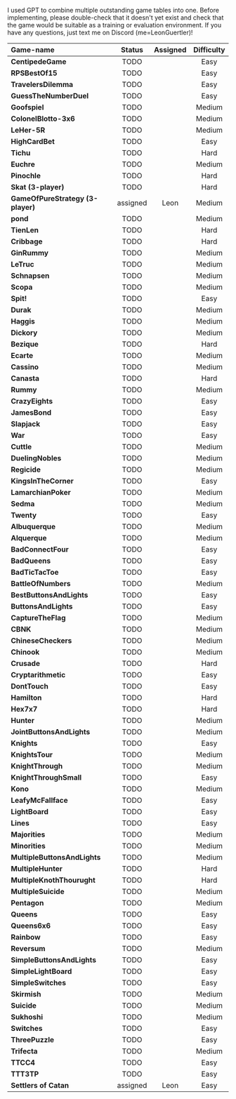 I used GPT to combine multiple outstanding game tables into one. Before implementing, please double-check that it doesn't yet exist and check that the game would be suitable as a training or evaluation environment. If you have any questions, just text me on Discord (me=LeonGuertler)!


| Game-name                         | Status | Assigned | Difficulty |
| :-------------------------------- | :----: | :------: | :--------: |
| **CentipedeGame**                 |  TODO  |          |    Easy    |
| **RPSBestOf15**                   |  TODO  |          |    Easy    |
| **TravelersDilemma**              |  TODO  |          |    Easy    |
| **GuessTheNumberDuel**            |  TODO  |          |    Easy    |
| **Goofspiel**                     |  TODO  |          |   Medium   |
| **ColonelBlotto-3x6**             |  TODO  |          |   Medium   |
| **LeHer-5R**                      |  TODO  |          |   Medium   |
| **HighCardBet**                   |  TODO  |          |    Easy    |
| **Tichu**                         |  TODO  |          |    Hard    |
| **Euchre**                        |  TODO  |          |   Medium   |
| **Pinochle**                      |  TODO  |          |    Hard    |
| **Skat (3-player)**               |  TODO  |          |    Hard    |
| **GameOfPureStrategy (3-player)** |assigned| Leon     |   Medium   |
| **pond**                          |  TODO  |          |   Medium   |
| **TienLen**                       |  TODO  |          |    Hard    |
| **Cribbage**                      |  TODO  |          |    Hard    |
| **GinRummy**                      |  TODO  |          |   Medium   |
| **LeTruc**                        |  TODO  |          |   Medium   |
| **Schnapsen**                     |  TODO  |          |   Medium   |
| **Scopa**                         |  TODO  |          |   Medium   |
| **Spit!**                         |  TODO  |          |    Easy    |
| **Durak**                         |  TODO  |          |   Medium   |
| **Haggis**                        |  TODO  |          |   Medium   |
| **Dickory**                       |  TODO  |          |   Medium   |
| **Bezique**                       |  TODO  |          |    Hard    |
| **Ecarte**                        |  TODO  |          |   Medium   |
| **Cassino**                       |  TODO  |          |   Medium   |
| **Canasta**                       |  TODO  |          |    Hard    |
| **Rummy**                         |  TODO  |          |   Medium   |
| **CrazyEights**                   |  TODO  |          |    Easy    |
| **JamesBond**                     |  TODO  |          |    Easy    |
| **Slapjack**                      |  TODO  |          |    Easy    |
| **War**                           |  TODO  |          |    Easy    |
| **Cuttle**                        |  TODO  |          |   Medium   |
| **DuelingNobles**                 |  TODO  |          |   Medium   |
| **Regicide**                      |  TODO  |          |   Medium   |
| **KingsInTheCorner**              |  TODO  |          |    Easy    |
| **LamarchianPoker**               |  TODO  |          |   Medium   |
| **Sedma**                         |  TODO  |          |   Medium   |
| **Twenty**                        |  TODO  |          |    Easy    |
| **Albuquerque**                   |  TODO  |          |   Medium   |
| **Alquerque**                     |  TODO  |          |   Medium   |
| **BadConnectFour**                |  TODO  |          |    Easy    |
| **BadQueens**                     |  TODO  |          |    Easy    |
| **BadTicTacToe**                  |  TODO  |          |    Easy    |
| **BattleOfNumbers**               |  TODO  |          |   Medium   |
| **BestButtonsAndLights**          |  TODO  |          |    Easy    |
| **ButtonsAndLights**              |  TODO  |          |    Easy    |
| **CaptureTheFlag**                |  TODO  |          |   Medium   |
| **CBNK**                          |  TODO  |          |   Medium   |
| **ChineseCheckers**               |  TODO  |          |   Medium   |
| **Chinook**                       |  TODO  |          |   Medium   |
| **Crusade**                       |  TODO  |          |    Hard    |
| **Cryptarithmetic**               |  TODO  |          |    Easy    |
| **DontTouch**                     |  TODO  |          |    Easy    |
| **Hamilton**                      |  TODO  |          |    Hard    |
| **Hex7x7**                        |  TODO  |          |    Hard    |
| **Hunter**                        |  TODO  |          |   Medium   |
| **JointButtonsAndLights**         |  TODO  |          |   Medium   |
| **Knights**                       |  TODO  |          |    Easy    |
| **KnightsTour**                   |  TODO  |          |   Medium   |
| **KnightThrough**                 |  TODO  |          |   Medium   |
| **KnightThroughSmall**            |  TODO  |          |    Easy    |
| **Kono**                          |  TODO  |          |   Medium   |
| **LeafyMcFallface**               |  TODO  |          |    Easy    |
| **LightBoard**                    |  TODO  |          |    Easy    |
| **Lines**                         |  TODO  |          |    Easy    |
| **Majorities**                    |  TODO  |          |   Medium   |
| **Minorities**                    |  TODO  |          |   Medium   |
| **MultipleButtonsAndLights**      |  TODO  |          |   Medium   |
| **MultipleHunter**                |  TODO  |          |    Hard    |
| **MultipleKnothThourught**        |  TODO  |          |    Hard    |
| **MultipleSuicide**               |  TODO  |          |   Medium   |
| **Pentagon**                      |  TODO  |          |   Medium   |
| **Queens**                        |  TODO  |          |    Easy    |
| **Queens6x6**                     |  TODO  |          |    Easy    |
| **Rainbow**                       |  TODO  |          |    Easy    |
| **Reversum**                      |  TODO  |          |   Medium   |
| **SimpleButtonsAndLights**        |  TODO  |          |    Easy    |
| **SimpleLightBoard**              |  TODO  |          |    Easy    |
| **SimpleSwitches**                |  TODO  |          |    Easy    |
| **Skirmish**                      |  TODO  |          |   Medium   |
| **Suicide**                       |  TODO  |          |   Medium   |
| **Sukhoshi**                      |  TODO  |          |   Medium   |
| **Switches**                      |  TODO  |          |    Easy    |
| **ThreePuzzle**                   |  TODO  |          |    Easy    |
| **Trifecta**                      |  TODO  |          |   Medium   |
| **TTCC4**                         |  TODO  |          |    Easy    |
| **TTT3TP**                        |  TODO  |          |    Easy    |
| **Settlers of Catan**             |assigned| Leon     |    Easy    |

